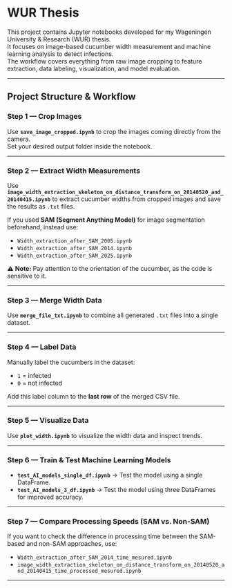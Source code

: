 # WUR Thesis

This project contains Jupyter notebooks developed for my Wageningen University & Research (WUR) thesis.  
It focuses on image-based cucumber width measurement and machine learning analysis to detect infections.  
The workflow covers everything from raw image cropping to feature extraction, data labeling, visualization, and model evaluation.

---

## Project Structure & Workflow

### Step 1 — Crop Images
Use **`save_image_cropped.ipynb`** to crop the images coming directly from the camera.  
Set your desired output folder inside the notebook.

---

### Step 2 — Extract Width Measurements
Use **`image_width_extraction_skeleton_on_distance_transform_on_20140520_and_20140415.ipynb`** to extract cucumber widths from cropped images and save the results as `.txt` files.

If you used **SAM (Segment Anything Model)** for image segmentation beforehand, instead use:

- `Width_extraction_after_SAM_2005.ipynb`
- `Width_extraction_after_SAM_2014.ipynb`
- `Width_extraction_after_SAM_2025.ipynb`

⚠ **Note:** Pay attention to the orientation of the cucumber, as the code is sensitive to it.

---

### Step 3 — Merge Width Data
Use **`merge_file_txt.ipynb`** to combine all generated `.txt` files into a single dataset.

---

### Step 4 — Label Data
Manually label the cucumbers in the dataset:

- `1` = infected  
- `0` = not infected  

Add this label column to the **last row** of the merged CSV file.

---

### Step 5 — Visualize Data
Use **`plot_width.ipynb`** to visualize the width data and inspect trends.

---

### Step 6 — Train & Test Machine Learning Models
- **`test_AI_models_single_df.ipynb`** → Test the model using a single DataFrame.  
- **`test_AI_models_3_df.ipynb`** → Test the model using three DataFrames for improved accuracy.

---

### Step 7 — Compare Processing Speeds (SAM vs. Non-SAM)
If you want to check the difference in processing time between the SAM-based and non-SAM approaches, use:

- `Width_extraction_after_SAM_2014_time_mesured.ipynb`
- `image_width_extraction_skeleton_on_distance_transform_on_20140520_and_20140415_time_processed_mesured.ipynb`

---
